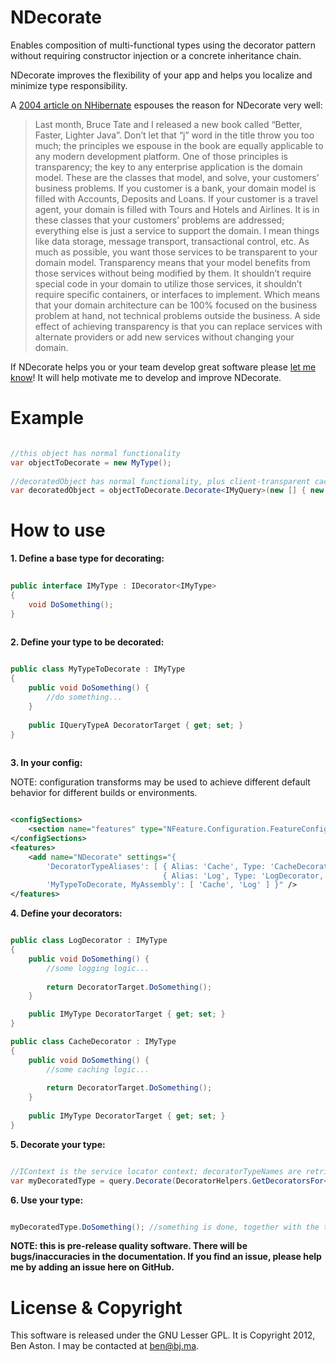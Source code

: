 NDecorate
=====

Enables composition of multi-functional types using the decorator pattern without requiring constructor injection or a concrete inheritance chain.

NDecorate improves the flexibility of your app and helps you localize and minimize type responsibility.

A [2004 article on NHibernate](http://www.theserverside.net/tt/articles/showarticle.tss?id=NHibernate) espouses the reason for NDecorate very well:

 > Last month, Bruce Tate and I released a new book called “Better, Faster, Lighter Java”. Don’t let that “j” word in the title throw you too much; the principles we espouse in the book are equally applicable to any modern development platform. One of those principles is transparency; the key to any enterprise application is the domain model. These are the classes that model, and solve, your customers’ business problems. If you customer is a bank, your domain model is filled with Accounts, Deposits and Loans. If your customer is a travel agent, your domain is filled with Tours and Hotels and Airlines. It is in these classes that your customers’ problems are addressed; everything else is just a service to support the domain. I mean things like data storage, message transport, transactional control, etc. As much as possible, you want those services to be transparent to your domain model. Transparency means that your model benefits from those services without being modified by them. It shouldn’t require special code in your domain to utilize those services, it shouldn’t require specific containers, or interfaces to implement. Which means that your domain architecture can be 100% focused on the business problem at hand, not technical problems outside the business. A side effect of achieving transparency is that you can replace services with alternate providers or add new services without changing your domain.

If NDecorate helps you or your team develop great software please [let me know](mailto:ben@bj.ma "Ben's email address")! It will help motivate me to develop and improve NDecorate.


Example
=====

```C#

//this object has normal functionality
var objectToDecorate = new MyType();
  
//decoratedObject has normal functionality, plus client-transparent caching and logging capability
var decoratedObject = objectToDecorate.Decorate<IMyQuery>(new [] { new CacheDecorator(), new LogDecorator() });

```

How to use
=====

**1. Define a base type for decorating:**

```C#
 
public interface IMyType : IDecorator<IMyType>
{
	void DoSomething();
}
 
```

**2. Define your type to be decorated:**

```C#

public class MyTypeToDecorate : IMyType
{
	public void DoSomething() {
		//do something...
	}
 
	public IQueryTypeA DecoratorTarget { get; set; }
}
  
```

**3. In your config:**

NOTE: configuration transforms may be used to achieve different default behavior for different builds or environments. 

```XML

<configSections>
	<section name="features" type="NFeature.Configuration.FeatureConfigurationSection`1[[NDecorate.Test.Fast.Feature, NDecorate.Test.Fast]], NFeature.Configuration" />
</configSections>
<features>
	<add name="NDecorate" settings="{ 
		'DecoratorTypeAliases': [ { Alias: 'Cache', Type: 'CacheDecorator, MyAssembly' }, 
								  { Alias: 'Log', Type: 'LogDecorator, MyAssembly' } ], 
		'MyTypeToDecorate, MyAssembly': [ 'Cache', 'Log' ] }" />
</features>

````

**4. Define your decorators:**

```C#

public class LogDecorator : IMyType
{
	public void DoSomething() {
 		//some logging logic...
  
		return DecoratorTarget.DoSomething();
	}

	public IMyType DecoratorTarget { get; set; }
}

public class CacheDecorator : IMyType
{
	public void DoSomething() {
		//some caching logic...
   
		return DecoratorTarget.DoSomething();
	}
	
	public IMyType DecoratorTarget { get; set; }
}

```

**5. Decorate your type:**

```C#

//IContext is the service locator context; decoratorTypeNames are retrieved from the config file
var myDecoratedType = query.Decorate(DecoratorHelpers.GetDecoratorsFor<IMyType, IContext>(serviceLocator, decoratorTypeNames));

```

**6. Use your type:**

```C#

myDecoratedType.DoSomething(); //something is done, together with the transparent execution of some caching and logging logic

```


**NOTE: this is pre-release quality software. There will be bugs/inaccuracies in the documentation. If you find an issue, please help me by adding an issue here on GitHub.**


License & Copyright
=====

This software is released under the GNU Lesser GPL. It is Copyright 2012, Ben Aston. I may be contacted at ben@bj.ma.
